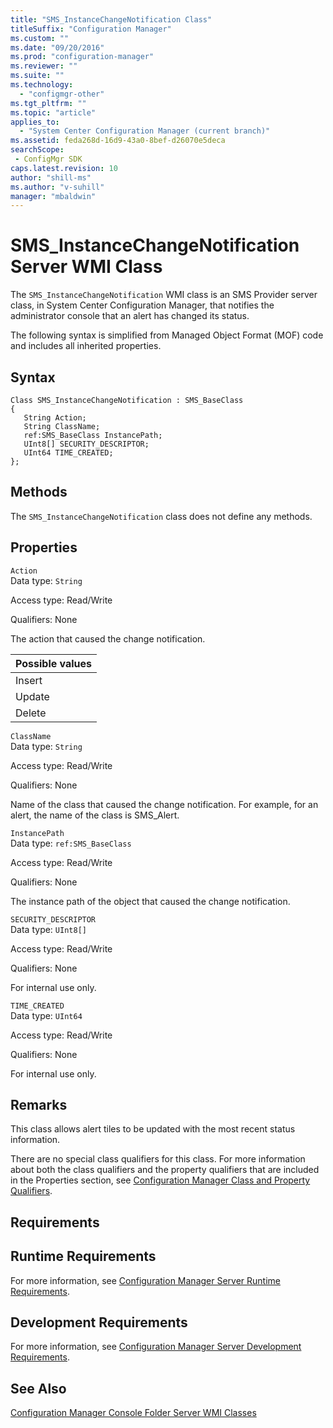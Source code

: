 ```yaml
---
title: "SMS_InstanceChangeNotification Class"
titleSuffix: "Configuration Manager"
ms.custom: ""
ms.date: "09/20/2016"
ms.prod: "configuration-manager"
ms.reviewer: ""
ms.suite: ""
ms.technology:
  - "configmgr-other"
ms.tgt_pltfrm: ""
ms.topic: "article"
applies_to:
  - "System Center Configuration Manager (current branch)"
ms.assetid: feda268d-16d9-43a0-8bef-d26070e5decasearchScope: - ConfigMgr SDK
caps.latest.revision: 10
author: "shill-ms"
ms.author: "v-suhill"
manager: "mbaldwin"
---
```

# SMS_InstanceChangeNotification Server WMI Class
The `SMS_InstanceChangeNotification` WMI class is an SMS Provider server class, in System Center Configuration Manager, that notifies the administrator console that an alert has changed its status.  

 The following syntax is simplified from Managed Object Format (MOF) code and includes all inherited properties.  

## Syntax  

```  
Class SMS_InstanceChangeNotification : SMS_BaseClass  
{  
   String Action;  
   String ClassName;   
   ref:SMS_BaseClass InstancePath;  
   UInt8[] SECURITY_DESCRIPTOR;  
   UInt64 TIME_CREATED;  
};  
```  

## Methods  
 The `SMS_InstanceChangeNotification` class does not define any methods.  

## Properties  
 `Action`  
 Data type: `String`  

 Access type: Read/Write  

 Qualifiers: None  

 The action that caused the change notification.  

|Possible values|  
|----|  
|Insert|  
|Update|  
|Delete|  

 `ClassName`  
 Data type: `String`  

 Access type: Read/Write  

 Qualifiers: None  

 Name of the class that caused the change notification. For example, for an alert, the name of the class is SMS_Alert.  

 `InstancePath`  
 Data type: `ref:SMS_BaseClass`  

 Access type: Read/Write  

 Qualifiers: None  

 The instance path of the object that caused the change notification.  

 `SECURITY_DESCRIPTOR`  
 Data type: `UInt8[]`  

 Access type: Read/Write  

 Qualifiers: None  

 For internal use only.  

 `TIME_CREATED`  
 Data type: `UInt64`  

 Access type: Read/Write  

 Qualifiers: None  

 For internal use only.  

## Remarks  
 This class allows alert tiles to be updated with the most recent status information.  

 There are no special class qualifiers for this class. For more information about both the class qualifiers and the property qualifiers that are included in the Properties section, see [Configuration Manager Class and Property Qualifiers](../../../../../develop/reference/misc/class-and-property-qualifiers.md).  

## Requirements  

## Runtime Requirements  
 For more information, see [Configuration Manager Server Runtime Requirements](../../../../../develop/core/reqs/server-runtime-requirements.md).  

## Development Requirements  
 For more information, see [Configuration Manager Server Development Requirements](../../../../../develop/core/reqs/server-development-requirements.md).  

## See Also  
 [Configuration Manager Console Folder Server WMI Classes](../../../../../develop/reference/core/servers/console/console-folder-server-wmi-classes.md)

